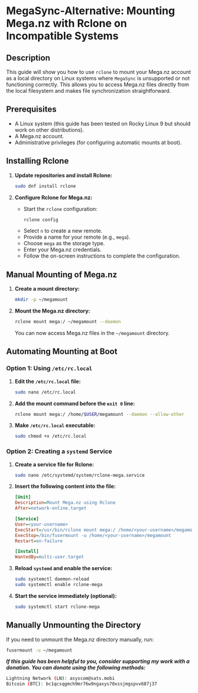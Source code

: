 # MegaSync-Alternative: Mounting Mega.nz with Rclone on Incompatible Systems

## Description
This guide will show you how to use `rclone` to mount your Mega.nz account as a local directory on Linux systems where `MegaSync` is unsupported or not functioning correctly. This allows you to access Mega.nz files directly from the local filesystem and makes file synchronization straightforward.

## Prerequisites
- A Linux system (this guide has been tested on Rocky Linux 9 but should work on other distributions).
- A Mega.nz account.
- Administrative privileges (for configuring automatic mounts at boot).

## Installing Rclone

1. **Update repositories and install Rclone:**
    ```bash
    sudo dnf install rclone
    ```

2. **Configure Rclone for Mega.nz:**
    - Start the `rclone` configuration:
      ```bash
      rclone config
      ```
    - Select `n` to create a new remote.
    - Provide a name for your remote (e.g., `mega`).
    - Choose `mega` as the storage type.
    - Enter your Mega.nz credentials.
    - Follow the on-screen instructions to complete the configuration.

## Manual Mounting of Mega.nz

1. **Create a mount directory:**
    ```bash
    mkdir -p ~/megamount
    ```

2. **Mount the Mega.nz directory:**
    ```bash
    rclone mount mega:/ ~/megamount --daemon
    ```

   You can now access Mega.nz files in the `~/megamount` directory.

## Automating Mounting at Boot

### Option 1: Using `/etc/rc.local`

1. **Edit the `/etc/rc.local` file:**
    ```bash
    sudo nano /etc/rc.local
    ```

2. **Add the mount command before the `exit 0` line:**
    ```bash
    rclone mount mega:/ /home/$USER/megamount --daemon --allow-other
    ```

3. **Make `/etc/rc.local` executable:**
    ```bash
    sudo chmod +x /etc/rc.local
    ```

### Option 2: Creating a `systemd` Service

1. **Create a service file for Rclone:**
    ```bash
    sudo nano /etc/systemd/system/rclone-mega.service
    ```

2. **Insert the following content into the file:**
    ```ini
    [Unit]
    Description=Mount Mega.nz using Rclone
    After=network-online.target

    [Service]
    User=<your-username>
    ExecStart=/usr/bin/rclone mount mega:/ /home/<your-username>/megamount --daemon --allow-other
    ExecStop=/bin/fusermount -u /home/<your-username>/megamount
    Restart=on-failure

    [Install]
    WantedBy=multi-user.target
    ```

3. **Reload `systemd` and enable the service:**
    ```bash
    sudo systemctl daemon-reload
    sudo systemctl enable rclone-mega
    ```

4. **Start the service immediately (optional):**
    ```bash
    sudo systemctl start rclone-mega
    ```

## Manually Unmounting the Directory

If you need to unmount the Mega.nz directory manually, run:

```bash
fusermount -u ~/megamount
```

***If this guide has been helpful to you, consider supporting my work with a donation. You can donate using the following methods:***
```bash
Lightning Network (LN): asyscom@sats.mobi
Bitcoin (BTC): bc1qcsqgmch9mr76w9ngaxys70xssjmgspvv687j37
```
